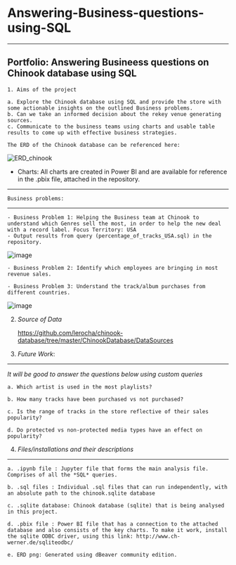 # Answering-Business-questions-using-SQL
***


## Portfolio: Answering Busineess questions on Chinook database using SQL


    1. Aims of the project
    
    a. Explore the Chinook database using SQL and provide the store with some actionable insights on the outlined Business problems.
    b. Can we take an informed decision about the rekey venue generating sources. 
    c. Communicate to the business teams using charts and usable table results to come up with effective business strategies.

    The ERD of the Chinook database can be referenced here:
![ERD_chinook](https://user-images.githubusercontent.com/44321100/171297555-cb119a2a-a0d6-4e8b-85bb-34f7943ff84a.png)

-   Charts: All charts are created in Power BI and are available for reference in the .pbix file, attached in the repository.
***
    Business problems:
***
    - Business Problem 1: Helping the Business team at Chinook to understand which Genres sell the most, in order to help the new deal with a record label. Focus Territory: USA
    - Output results from query (percentage_of_tracks_USA.sql) in the repository.
    
![image](https://user-images.githubusercontent.com/44321100/169695976-04d99ac0-e4ae-442f-a418-7363f62c8f2c.png)

    - Business Problem 2: Identify which employees are bringing in most revenue sales.

    - Business Problem 3: Understand the track/album purchases from different countries.
![image](https://user-images.githubusercontent.com/44321100/170893970-749fa676-ce3f-409e-8e8f-e00a5d779c2b.png)

    
2. *Source of Data*

    https://github.com/lerocha/chinook-database/tree/master/ChinookDatabase/DataSources

3. *Future Work*:
***
*It will be good to answer the questions below using custom queries*

    a. Which artist is used in the most playlists?

    b. How many tracks have been purchased vs not purchased?

    c. Is the range of tracks in the store reflective of their sales popularity?

    d. Do protected vs non-protected media types have an effect on popularity?


4. *Files/installations and their descriptions*
***

    a. .ipynb file : Jupyter file that forms the main analysis file. Comprises of all the *SQL* queries.

    b. .sql files : Individual .sql files that can run independently, with an absolute path to the chinook.sqlite database

    c. .sqlite database: Chinook database (sqlite) that is being analysed in this project.

    d. .pbix file : Power BI file that has a connection to the attached database and also consists of the key charts. To make it work, install the sqlite ODBC driver, using this link: http://www.ch-werner.de/sqliteodbc/

    e. ERD png: Generated using dBeaver community edition.

